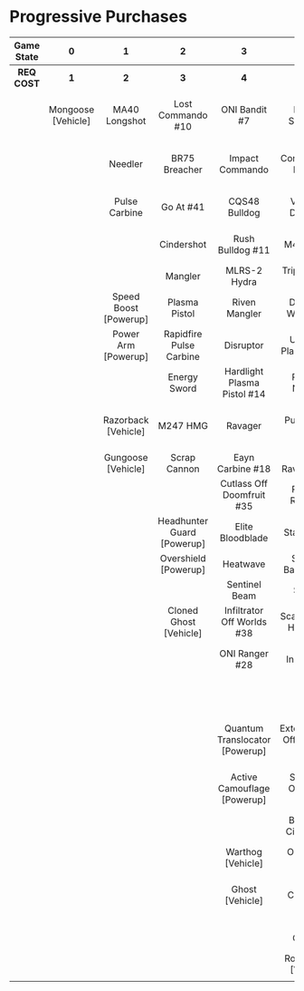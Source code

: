# Progressive Purchases

| **Game State** |       **0**        |         **1**         |           **2**            |             **3**              |              **4**              |            **5**            |          **6**           |                            |                       |
| :------------: | :----------------: | :-------------------: | :------------------------: | :----------------------------: | :-----------------------------: | :-------------------------: | :----------------------: | :------------------------: | :-------------------: |
|  **REQ COST**  |       **1**        |         **2**         |           **3**            |             **4**              |              **5**              |            **6**            |          **7**           |           **8**            |         **9**         |
|                | Mongoose [Vehicle] |     MA40 Longshot     |     Lost Commando #10      |         ONI Bandit #7          |        Key Off Speed #2         |      Striker Sidekick       |    Banished Bandit #8    |    Guard Off Doisac #40    | Banish Off Balaho #43 |
|                |                    |        Needler        |       BR75 Breacher        |        Impact Commando         |       Convergence Bulldog       |     ONI Battle Rifle #6     |      Headhunter #48      | Artifact Off Tremonius #49 |   Scorpion Shot #47   |
|                |                    |     Pulse Carbine     |         Go At #41          |         CQS48 Bulldog          |       Valor Off Dinh #12        |        Pursuit Hydra        |       Valkyrie #13       |    Stunning Bounty #22     |                       |
|                |                    |                       |         Cindershot         |        Rush Bulldog #11        |            M41 SPNKr            |   Knight Off Zeretus #39    |   The Final Token #25    |      Rushdown Hammer       |                       |
|                |                    |                       |          Mangler           |          MLRS-2 Hydra          |        Triple Threat #23        |         M41 Tracker         |    Calcine Disruptor     |                            |                       |
|                |                    | Speed Boost [Powerup] |       Plasma Pistol        |         Riven Mangler          |       Decaying World #21        |       Fuel Rod SPNKr        |  Attack Off Iratus #20   |      Wraith [Vehicle]      |                       |
|                |                    |  Power Arm [Powerup]  |  Rapidfire Pulse Carbine   |           Disruptor            |      Unbound Plasma Pistol      |    Spartan Sandwich #32     |   Purging Shock Rifle    |     Scorpion [Vehicle]     |                       |
|                |                    |                       |        Energy Sword        |  Hardlight Plasma Pistol #14   |        Pinpoint Needler         |       S7 Sniper Rifle       |    Doom Off Reach #30    |                            |                       |
|                |                    |  Razorback [Vehicle]  |          M247 HMG          |            Ravager             |         Pulse Wave #16          |   Reward Off Hyperius #46   | Sentry Off Writh Kul #34 |                            |                       |
|                |                    |  Gungoose [Vehicle]   |        Scrap Cannon        |        Eayn Carbine #18        |       Zealot Ravager #19        |     S7 Flexfire Sniper      |    Diminsher of Hope     |                            |                       |
|                |                    |                       |                            |   Cutlass Off Doomfruit #35    |         Ravager Rebound         |    Arcane Sentinel Beam     | Exterminating Hazard #15 |                            |                       |
|                |                    |                       | Headhunter Guard [Powerup] |        Elite Bloodblade        |          Stalker Rifle          |    Phantom Assassin #26     |                          |                            |                       |
|                |                    |                       |    Overshield [Powerup]    |            Heatwave            |      Shot Off Barroth #17       |       Gravity Hammer        |      Wasp [Vehicle]      |                            |                       |
|                |                    |                       |                            |         Sentinel Beam          |             Skewer              |     Stalker Rifle Ultra     |    Banshee [Vehicle]     |                            |                       |
|                |                    |                       |   Cloned Ghost [Vehicle]   |   Infiltrator Off Worlds #38   |      Scatterbound Heatwave      |         Shock Rifle         |                          |                            |                       |
|                |                    |                       |                            |         ONI Ranger #28         |     Broken Installation #44     |      Scout Skewer #27       |                          |                            |                       |
|                |                    |                       |                            |                                |      Duelist Energy Sword       |       Volatile Skewer       |                          |                            |                       |
|                |                    |                       |                            | Quantum Translocator [Powerup] | Extermination Off Infection #24 | Power Off Jega Rdomnai #36  |                          |                            |                       |
|                |                    |                       |                            |  Active Camouflage [Powerup]   |     Spike Off Ordo 'Mal #37     | Defender off Sanghelios #33 |                          |                            |                       |
|                |                    |                       |                            |                                |      Backdraft Cindershot       |                             |                          |                            |                       |
|                |                    |                       |                            |       Warthog [Vehicle]        |         ONI Turret #29          |   Health Steal [Powerup]    |                          |                            |                       |
|                |                    |                       |                            |        Ghost [Vehicle]         |        The Champion #31         |                             |                          |                            |                       |
|                |                    |                       |                            |                                |          Plasma Cannon          |  Cloned Banshee [Vehicle]   |                          |                            |                       |
|                |                    |                       |                            |                                |      Rocket Hog [Vehicle]       |                             |                          |                            |                       |
|                |                    |                       |                            |                                |                                 |                             |                          |                            |                       |
